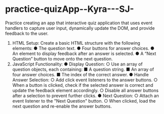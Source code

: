 # practice-quizApp--Kyra---SJ-
Practice creating an app that  interactive quiz application that uses event handlers to capture user input, dynamically update the DOM, and provide feedback to the user.
1. HTML Setup:
Create a basic HTML structure with the following elements:
●
The question text.
●
Four buttons for answer choices.
●
An element to display feedback after an answer is selected.
●
A “Next Question” button to move onto the next question.
2. JavaScript Functionality:
●
Display Question:
○
Use an array of question objects, each containing:
■ A question string.
■ An array of four answer choices.
■ The index of the correct answer.
●
Handle Answer Selection:
○
Add click event listeners to the answer buttons.
○
When a button is clicked, check if the selected answer is correct and
update the feedback element accordingly.
○
Disable all answer buttons after a selection to prevent further clicks.
●
Next Question:
○
Attach an event listener to the "Next Question" button.
○
When clicked, load the next question and re-enable the answer
buttons.
